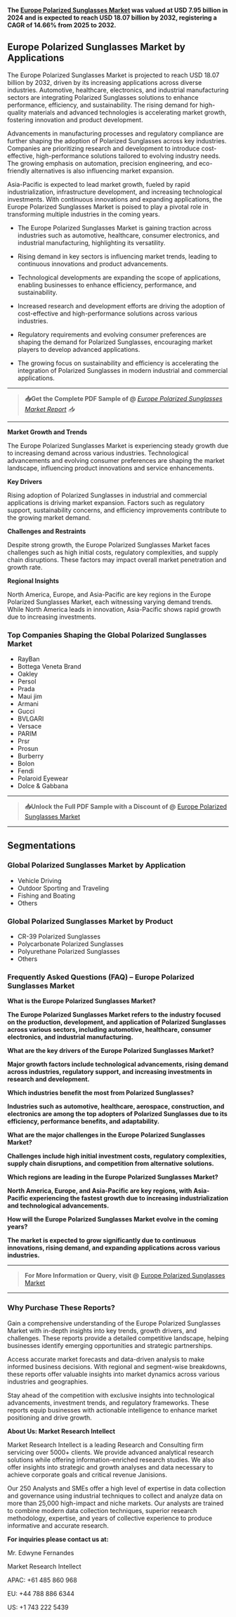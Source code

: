 <p><strong>The <a href="https://www.marketresearchintellect.com/download-sample/?rid=298171&amp;utm_source=Pulse-April-Europe&amp;utm_medium=852">Europe Polarized Sunglasses Market</a> was valued at USD 7.95 billion in 2024 and is expected to reach USD 18.07 billion by 2032, registering a CAGR of 14.66% from 2025 to 2032.</strong></p><h2>Europe Polarized Sunglasses Market by Applications&nbsp;</h2><p><p>The Europe Polarized Sunglasses Market is projected to reach USD 18.07 billion by 2032, driven by its increasing applications across diverse industries. Automotive, healthcare, electronics, and industrial manufacturing sectors are integrating Polarized Sunglasses solutions to enhance performance, efficiency, and sustainability. The rising demand for high-quality materials and advanced technologies is accelerating market growth, fostering innovation and product development.</p><p>Advancements in manufacturing processes and regulatory compliance are further shaping the adoption of Polarized Sunglasses across key industries. Companies are prioritizing research and development to introduce cost-effective, high-performance solutions tailored to evolving industry needs. The growing emphasis on automation, precision engineering, and eco-friendly alternatives is also influencing market expansion.</p><p>Asia-Pacific is expected to lead market growth, fueled by rapid industrialization, infrastructure development, and increasing technological investments. With continuous innovations and expanding applications, the Europe Polarized Sunglasses Market is poised to play a pivotal role in transforming multiple industries in the coming years.</p></p><ul><li><p>The Europe Polarized Sunglasses Market is gaining traction across industries such as automotive, healthcare, consumer electronics, and industrial manufacturing, highlighting its versatility.</p></li><li><p>Rising demand in key sectors is influencing market trends, leading to continuous innovations and product advancements.</p></li><li><p>Technological developments are expanding the scope of applications, enabling businesses to enhance efficiency, performance, and sustainability.</p></li><li><p>Increased research and development efforts are driving the adoption of cost-effective and high-performance solutions across various industries.</p></li><li><p>Regulatory requirements and evolving consumer preferences are shaping the demand for Polarized Sunglasses, encouraging market players to develop advanced applications.</p></li><li><p>The growing focus on sustainability and efficiency is accelerating the integration of Polarized Sunglasses in modern industrial and commercial applications.</p></li></ul><hr /><blockquote><p><strong><span class="font-[700]">📥Get the Complete PDF Sample of @ </span></strong><em><span class="font-[700]"><a href="https://www.marketresearchintellect.com/download-sample/?rid=298171&amp;utm_source=Pulse-April-Europe&amp;utm_medium=852" target="_blank" data-tracking-control-name="article-ssr-frontend-pulse_little-text-block" data-tracking-will-navigate="" data-test-link="">Europe Polarized Sunglasses Market Report</a>&nbsp;📥</span></em></p></blockquote><hr /><p class="" data-start="77" data-end="360"><strong data-start="77" data-end="105">Market Growth and Trends</strong></p><p class="" data-start="77" data-end="360">The Europe Polarized Sunglasses Market is experiencing steady growth due to increasing demand across various industries. Technological advancements and evolving consumer preferences are shaping the market landscape, influencing product innovations and service enhancements.</p><p class="" data-start="362" data-end="606"><strong data-start="362" data-end="377">Key Drivers</strong></p><p class="" data-start="362" data-end="606">Rising adoption of Polarized Sunglasses in industrial and commercial applications is driving market expansion. Factors such as regulatory support, sustainability concerns, and efficiency improvements contribute to the growing market demand.</p><p class="" data-start="608" data-end="849"><strong data-start="608" data-end="637">Challenges and Restraints</strong></p><p class="" data-start="608" data-end="849">Despite strong growth, the Europe Polarized Sunglasses Market faces challenges such as high initial costs, regulatory complexities, and supply chain disruptions. These factors may impact overall market penetration and growth rate.</p><p class="" data-start="851" data-end="1095"><strong data-start="851" data-end="872">Regional Insights</strong></p><p class="" data-start="851" data-end="1095">North America, Europe, and Asia-Pacific are key regions in the Europe Polarized Sunglasses Market, each witnessing varying demand trends. While North America leads in innovation, Asia-Pacific shows rapid growth due to increasing investments.</p><p><h3>Top Companies Shaping the Global Polarized Sunglasses Market </h3><ul><li>RayBan</li><li>Bottega Veneta Brand</li><li>Oakley</li><li>Persol</li><li>Prada</li><li>Maui jim</li><li>Armani</li><li>Gucci</li><li>BVLGARI</li><li>Versace</li><li>PARIM</li><li>Prsr</li><li>Prosun</li><li>Burberry</li><li>Bolon</li><li>Fendi</li><li>Polaroid Eyewear</li><li>Dolce & Gabbana</li></ul></p><hr /><blockquote><p><strong>📥Unlock the Full PDF Sample with a Discount of @</strong> <a href="https://www.marketresearchintellect.com/ask-for-discount/?rid=298171&amp;utm_source=Pulse-April-Europe&amp;utm_medium=852">Europe Polarized Sunglasses Market</a></p></blockquote><hr /><p><h2>Segmentations</h2><h3>Global Polarized Sunglasses Market by Application</h3><ul><li>Vehicle Driving</li><li>Outdoor Sporting and Traveling</li><li>Fishing and Boating</li><li>Others</li></ul><h3>Global Polarized Sunglasses Market by Product</h3><ul><li>CR-39 Polarized Sunglasses</li><li>Polycarbonate Polarized Sunglasses</li><li>Polyurethane Polarized Sunglasses</li><li>Others</li></ul></p><h3><strong>Frequently Asked Questions (FAQ) &ndash; Europe Polarized Sunglasses Market</strong></h3><p><strong>What is the Europe Polarized Sunglasses Market?</strong></p><p><strong>The Europe Polarized Sunglasses Market refers to the industry focused on the production, development, and application of Polarized Sunglasses across various sectors, including automotive, healthcare, consumer electronics, and industrial manufacturing.</strong></p><p><strong>What are the key drivers of the Europe Polarized Sunglasses Market?</strong></p><p><strong>Major growth factors include technological advancements, rising demand across industries, regulatory support, and increasing investments in research and development.</strong></p><p><strong>Which industries benefit the most from Polarized Sunglasses?</strong></p><p><strong>Industries such as automotive, healthcare, aerospace, construction, and electronics are among the top adopters of Polarized Sunglasses due to its efficiency, performance benefits, and adaptability.</strong></p><p><strong>What are the major challenges in the Europe Polarized Sunglasses Market?</strong></p><p><strong>Challenges include high initial investment costs, regulatory complexities, supply chain disruptions, and competition from alternative solutions.</strong></p><p><strong>Which regions are leading in the Europe Polarized Sunglasses Market?</strong></p><p><strong>North America, Europe, and Asia-Pacific are key regions, with Asia-Pacific experiencing the fastest growth due to increasing industrialization and technological advancements.</strong></p><p><strong>How will the Europe Polarized Sunglasses Market evolve in the coming years?</strong></p><p><strong>The market is expected to grow significantly due to continuous innovations, rising demand, and expanding applications across various industries.</strong></p><hr /><blockquote><p><span class="font-[700]"><strong>For More Information or Query, visit&nbsp;@</strong>&nbsp;</span><span class="font-[700]"><a href="https://www.marketresearchintellect.com/product/global-polarized-sunglasses-market-size-and-forecast/?utm_source=Linkedin&utm_medium=852" target="_blank" data-tracking-control-name="article-ssr-frontend-pulse_little-text-block" data-tracking-will-navigate="" data-test-link="">Europe Polarized Sunglasses Market</a></span></p></blockquote><hr /><h3><strong data-start="0" data-end="31">Why Purchase These Reports?</strong></h3><p class="" data-start="35" data-end="297">Gain a comprehensive understanding of the Europe Polarized Sunglasses Market with in-depth insights into key trends, growth drivers, and challenges. These reports provide a detailed competitive landscape, helping businesses identify emerging opportunities and strategic partnerships.</p><p class="" data-start="299" data-end="540">Access accurate market forecasts and data-driven analysis to make informed business decisions. With regional and segment-wise breakdowns, these reports offer valuable insights into market dynamics across various industries and geographies.</p><p class="" data-start="542" data-end="784">Stay ahead of the competition with exclusive insights into technological advancements, investment trends, and regulatory frameworks. These reports equip businesses with actionable intelligence to enhance market positioning and drive growth.</p><p><strong><span class="font-[700]">About Us: Market Research Intellect</span></strong></p><p><span class="">Market Research Intellect is a leading Research and Consulting firm servicing over 5000+ clients. We provide advanced analytical research solutions while offering information-enriched research studies.&nbsp;</span>We also offer insights into strategic and growth analyses and data necessary to achieve corporate goals and critical revenue Janisions.</p><p><span class="">Our 250 Analysts and SMEs offer a high level of expertise in data collection and governance using industrial techniques to collect and analyze data on more than 25,000 high-impact and niche markets. Our analysts are trained to combine modern data collection techniques, superior research methodology, expertise, and years of collective experience to produce informative and accurate research.</span></p><p><strong>For inquiries please contact us at:</strong></p><p>Mr. Edwyne Fernandes</p><p>Market Research Intellect</p><p>APAC: +61 485 860 968</p><p>EU: +44 788 886 6344</p><p>US: +1 743 222 5439</p>